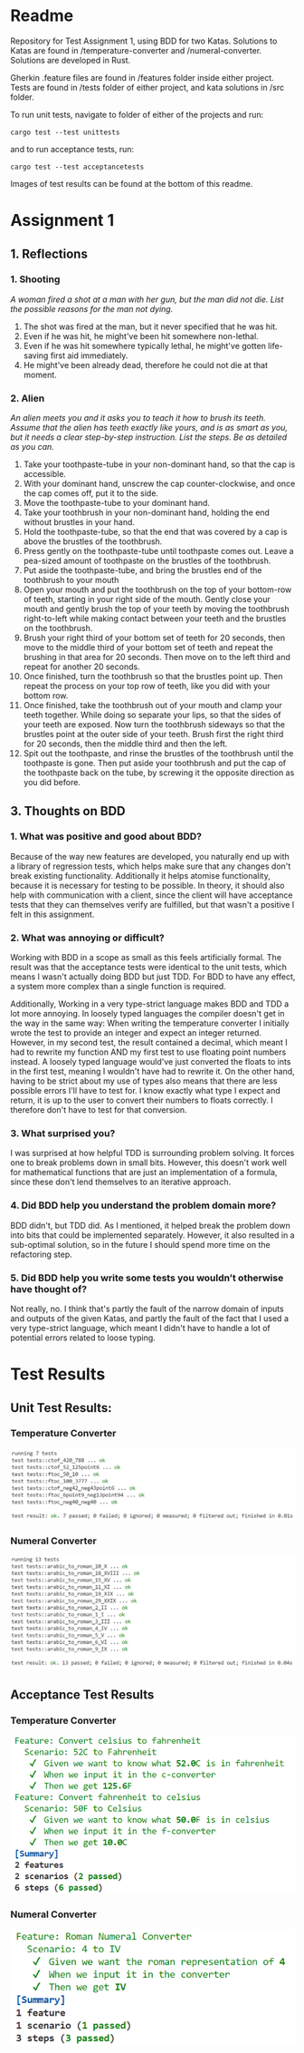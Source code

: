 # Readme

Repository for Test Assignment 1, using BDD for two Katas.
Solutions to Katas are found in /temperature-converter and /numeral-converter.
Solutions are developed in Rust.

Gherkin .feature files are found in /features folder inside either project.
Tests are found in /tests folder of either project, and kata solutions in /src folder.

To run unit tests, navigate to folder of either of the projects and run:
```
cargo test --test unittests
```
and to run acceptance tests, run:
```
cargo test --test acceptancetests
```

Images of test results can be found at the bottom of this readme.

# Assignment 1

## 1. Reflections

### 1. Shooting
*A woman fired a shot at a man with her gun, but the man did not die. List the possible reasons for the man not dying.*
1. The shot was fired at the man, but it never specified that he was hit.
2. Even if he was hit, he might've been hit somewhere non-lethal.
3. Even if he was hit somewhere typically lethal, he might've gotten life-saving first aid immediately.
4. He might've been already dead, therefore he could not die at that moment.
### 2. Alien
*An alien meets you and it asks you to teach it how to brush its teeth. Assume that the alien has teeth exactly like yours, and is as smart as you, but it needs a clear step-by-step instruction. List the steps. Be as detailed as you can.*
1. Take your toothpaste-tube in your non-dominant hand, so that the cap is accessible.
2. With your dominant hand, unscrew the cap counter-clockwise, and once the cap comes off, put it to the side. 
3. Move the toothpaste-tube to your dominant hand.
4. Take your toothbrush in your non-dominant hand, holding the end without brustles in your hand. 
5. Hold the toothpaste-tube, so that the end that was covered by a cap is above the brustles of the toothbrush.
6. Press gently on the toothpaste-tube until toothpaste comes out. Leave a pea-sized amount of toothpaste on the brustles of the toothbrush.
7. Put aside the toothpaste-tube, and bring the brustles end of the toothbrush to your mouth
8. Open your mouth and put the toothbrush on the top of your bottom-row of teeth, starting in your right side of the mouth. Gently close your mouth and gently brush the top of your teeth by moving the toothbrush right-to-left while making contact between your teeth and the brustles on the toothbrush.
9. Brush your right third of your bottom set of teeth for 20 seconds, then move to the middle third of your bottom set of teeth and repeat the brushing in that area for 20 seconds. Then move on to the left third and repeat for another 20 seconds.
10. Once finished, turn the toothbrush so that the brustles point up. Then repeat the process on your top row of teeth, like you did with your bottom row.
11. Once finished, take the toothbrush out of your mouth and clamp your teeth together. While doing so separate your lips, so that the sides of your teeth are exposed. Now turn the toothbrush sideways so that the brustles point at the outer side of your teeth. Brush first the right third for 20 seconds, then the middle third and then the left. 
12. Spit out the toothpaste, and rinse the brustles of the toothbrush until the toothpaste is gone. Then put aside your toothbrush and put the cap of the toothpaste back on the tube, by screwing it the opposite direction as you did before.

## 3. Thoughts on BDD
### 1. What was positive and good about BDD?
Because of the way new features are developed, you naturally end up with a library of regression tests, which helps make sure that any changes don't break existing functionality. Additionally it helps atomise functionality, because it is necessary for testing to be possible. In theory, it should also help with communication with a client, since the client will have acceptance tests that they can themselves verify are fulfilled, but that wasn't a positive I felt in this assignment. 
### 2. What was annoying or difficult?
Working with BDD in a scope as small as this feels artificially formal. The result was that the acceptance tests were identical to the unit tests, which means I wasn't actually doing BDD but just TDD. For BDD to have any effect, a system more complex than a single function is required. 

Additionally, Working in a very type-strict language makes BDD and TDD a lot more annoying. In loosely typed languages the compiler doesn't get in the way in the same way:
When writing the temperature converter I initially wrote the test to provide an integer and expect an integer returned. However, in my second test, the result contained a decimal, which meant I had to rewrite my function AND my first test to use floating point numbers instead. A loosely typed language would've just converted the floats to ints in the first test, meaning I wouldn't have had to rewrite it. 
On the other hand, having to be strict about my use of types also means that there are less possible errors I'll have to test for. I know exactly what type I expect and return, it is up to the user to convert their numbers to floats correctly. I therefore don't have to test for that conversion.
### 3. What surprised you?
I was surprised at how helpful TDD is surrounding problem solving. It forces one to break problems down in small bits. However, this doesn't work well for mathematical functions that are just an implementation of a formula, since these don't lend themselves to an iterative approach. 
### 4. Did BDD help you understand the problem domain more?
BDD didn't, but TDD did. As I mentioned, it helped break the problem down into bits that could be implemented separately. However, it also resulted in a sub-optimal solution, so in the future I should spend more time on the refactoring step.
### 5.  Did BDD help you write some tests you wouldn’t otherwise have thought of? 
Not really, no. I think that's partly the fault of the narrow domain of inputs and outputs of the given Katas, and partly the fault of the fact that I used a very type-strict language, which meant I didn't have to handle a lot of potential errors related to loose typing.

# Test Results
## Unit Test Results:
### Temperature Converter
![temperature converter unit test results](./unit-test-results1.png)

### Numeral Converter
![numeral converter unit test results](./unit-test-results2.png)

## Acceptance Test Results
### Temperature Converter
![temperature converter acceptance test results](./acceptance-test-results1.png)

### Numeral Converter
![numeral converter acceptance test results](./acceptance-test-results2.png)
